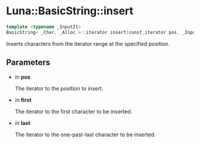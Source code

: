 # Luna::BasicString::insert

```c++
template <typename _InputIt>
BasicString< _Char, _Alloc >::iterator insert(const_iterator pos, _InputIt first, _InputIt last)
```

Inserts characters from the iterator range at the specified position. 



## Parameters
* *in* **pos**

    The iterator to the position to insert. 

* *in* **first**

    The iterator to the first character to be inserted. 

* *in* **last**

    The iterator to the one-past-last character to be inserted. 

